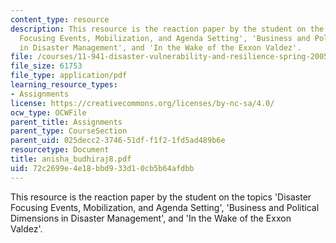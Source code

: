```yaml
---
content_type: resource
description: This resource is the reaction paper by the student on the topics 'Disaster
  Focusing Events, Mobilization, and Agenda Setting', 'Business and Political Dimensions
  in Disaster Management', and 'In the Wake of the Exxon Valdez'.
file: /courses/11-941-disaster-vulnerability-and-resilience-spring-2005/72c2699e4e18bbd933d10cb5b64afdbb_anisha_budhiraj8.pdf
file_size: 61753
file_type: application/pdf
learning_resource_types:
- Assignments
license: https://creativecommons.org/licenses/by-nc-sa/4.0/
ocw_type: OCWFile
parent_title: Assignments
parent_type: CourseSection
parent_uid: 025decc2-3746-51df-f1f2-1fd5ad489b6e
resourcetype: Document
title: anisha_budhiraj8.pdf
uid: 72c2699e-4e18-bbd9-33d1-0cb5b64afdbb
---
```

This resource is the reaction paper by the student on the topics 'Disaster Focusing Events, Mobilization, and Agenda Setting', 'Business and Political Dimensions in Disaster Management', and 'In the Wake of the Exxon Valdez'.